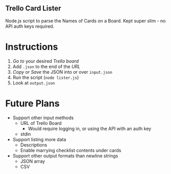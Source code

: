 Trello Card Lister
------------

Node.js script to parse the Names of Cards on a Board. Kept super slim - no API auth keys required.

Instructions
==============

1. _Go to_ your desired _Trello board_
2. Add `.json` to the end of the _URL_
3. _Copy_ or _Save_ the JSON into or over `input.json`
4. Run the script (`node lister.js`)
5. Look at `output.json`


Future Plans
=================

- Support other input methods
  - URL of Trello Board
    - Would require logging in, or using the API with an auth key
  - stdin
- Support listing more data
  - Descriptions
  - Enable marrying checklist contents under cards
- Support other output formats than newline strings
  - JSON array
  - CSV
